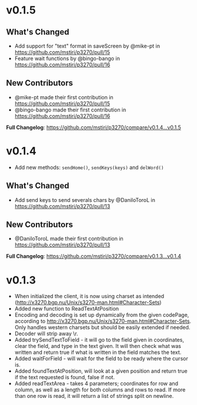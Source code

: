 # v0.1.5
## What's Changed
* Add support for "text" format in saveScreen by @mike-pt in https://github.com/mstiri/p3270/pull/15
* Feature wait functions by @bingo-bango in https://github.com/mstiri/p3270/pull/16

## New Contributors
* @mike-pt made their first contribution in https://github.com/mstiri/p3270/pull/15
* @bingo-bango made their first contribution in https://github.com/mstiri/p3270/pull/16

**Full Changelog**: https://github.com/mstiri/p3270/compare/v0.1.4...v0.1.5


# v0.1.4
- Add new methods: `sendHome()`, `sendKeys(keys)`  and `delWord()`

## What's Changed
* Add send keys to send severals chars by @DaniloToroL in https://github.com/mstiri/p3270/pull/13

## New Contributors
* @DaniloToroL made their first contribution in https://github.com/mstiri/p3270/pull/13

**Full Changelog**: https://github.com/mstiri/p3270/compare/v0.1.3...v0.1.4

# v0.1.3
- When initialized the client, it is now using charset as intended (http://x3270.bgp.nu/Unix/s3270-man.html#Character-Sets)
- Added new function to ReadTextAtPosition
- Encoding and decoding is set up dynamically from the given codePage, according to http://x3270.bgp.nu/Unix/s3270-man.html#Character-Sets. Only handles western charsets but should be easily extended if needed.
- Decoder will strip away \r.
- Added trySendTextToField - it will go to the field given in coordinates, clear the field, and type in the text given. It will then check what was written and return true if what is written in the field matches the text.
- Added waitForField - will wait for the field to be ready where the cursor is.
- Added foundTextAtPosition, will look at a given position and return true if the text requested is found, false if not.
- Added readTextArea - takes 4 parameters; coordinates for row and column, as well as a length for both columns and rows to read. If more than one row is read, it will return a list of strings split on newline.
